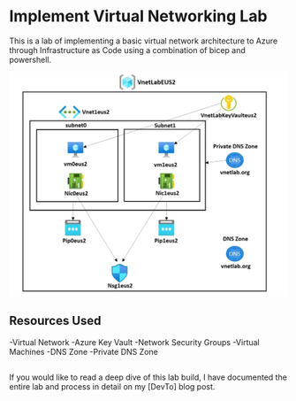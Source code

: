 # Implement Virtual Networking Lab

This is a lab of implementing a basic virtual network architecture to Azure through Infrastructure as Code using a combination of bicep and powershell.

![architecture](architecture.JPG)

## Resources Used

-Virtual Network
-Azure Key Vault
-Network Security Groups
-Virtual Machines
-DNS Zone
-Private DNS Zone

##

If you would like to read a deep dive of this lab build, I have documented the entire lab and process in detail on my [DevTo] blog post.